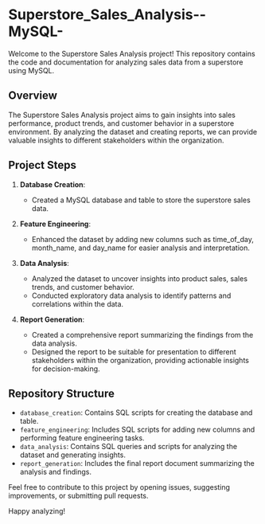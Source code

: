 # Superstore_Sales_Analysis--MySQL-
Welcome to the Superstore Sales Analysis project! This repository contains the code and documentation for analyzing sales data from a superstore using MySQL.

## Overview
The Superstore Sales Analysis project aims to gain insights into sales performance, product trends, and customer behavior in a superstore environment. By analyzing the dataset and creating reports, we can provide valuable insights to different stakeholders within the organization.

## Project Steps

1. **Database Creation**:
   - Created a MySQL database and table to store the superstore sales data.

2. **Feature Engineering**:
   - Enhanced the dataset by adding new columns such as time_of_day, month_name, and day_name for easier analysis and interpretation.

3. **Data Analysis**:
   - Analyzed the dataset to uncover insights into product sales, sales trends, and customer behavior.
   - Conducted exploratory data analysis to identify patterns and correlations within the data.

4. **Report Generation**:
   - Created a comprehensive report summarizing the findings from the data analysis.
   - Designed the report to be suitable for presentation to different stakeholders within the organization, providing actionable insights for decision-making.

## Repository Structure

- `database_creation`: Contains SQL scripts for creating the database and table.
- `feature_engineering`: Includes SQL scripts for adding new columns and performing feature engineering tasks.
- `data_analysis`: Contains SQL queries and scripts for analyzing the dataset and generating insights.
- `report_generation`: Includes the final report document summarizing the analysis and findings.


Feel free to contribute to this project by opening issues, suggesting improvements, or submitting pull requests.

Happy analyzing!

